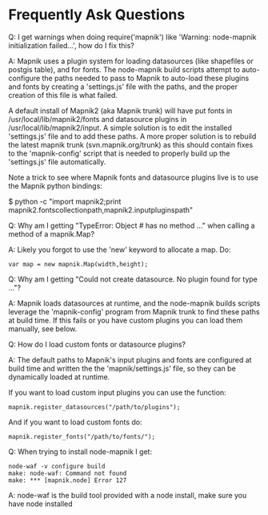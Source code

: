 # Frequently Ask Questions

Q: I get warnings when doing require('mapnik') like 'Warning: node-mapnik initialization failed...', how do I fix this?

A: Mapnik uses a plugin system for loading datasources (like shapefiles or postgis table), and for fonts. The node-mapnik build scripts attempt to auto-configure the paths needed to pass to Mapnik to auto-load these plugins and fonts by creating a 'settings.js' file with the paths, and the proper creation of this file is what failed.

A default install of Mapnik2 (aka Mapnik trunk) will have put fonts in /usr/local/lib/mapnik2/fonts and datasource plugins in /usr/local/lib/mapnik2/input. A simple solution is to edit the installed 'settings.js' file and to add these paths. A more proper solution is to rebuild the latest mapnik trunk (svn.mapnik.org/trunk) as this should contain fixes to the 'mapnik-config' script that is needed to properly build up the 'settings.js' file automatically.

Note a trick to see where Mapnik fonts and datasource plugins live is to use the Mapnik python bindings:

$ python -c "import mapnik2;print mapnik2.fontscollectionpath,mapnik2.inputpluginspath"



Q: Why am I getting "TypeError: Object #<an Object> has no method ..." when calling a method of a mapnik.Map?
 
A: Likely you forgot to use the 'new' keyword to allocate a map. Do:

    var map = new mapnik.Map(width,height);



Q: Why am I getting "Could not create datasource. No plugin found for type ..."?

A: Mapnik loads datasources at runtime, and the node-mapnik builds scripts leverage the
'mapnik-config' program from Mapnik trunk to find these paths at build time. If this
fails or you have custom plugins you can load them manually, see below.



Q: How do I load custom fonts or datasource plugins?

A: The default paths to Mapnik's input plugins and fonts are configured at build time and
written the the 'mapnik/settings.js' file, so they can be dynamically loaded at runtime.

If you want to load custom input plugins you can use the function:

    mapnik.register_datasources("/path/to/plugins");

And if you want to load custom fonts do:

    mapnik.register_fonts("/path/to/fonts/");



Q: When trying to install node-mapnik I get:

    node-waf -v configure build
    make: node-waf: Command not found
    make: *** [mapnik.node] Error 127

A: node-waf is the build tool provided with a node install, make sure you have node installed
